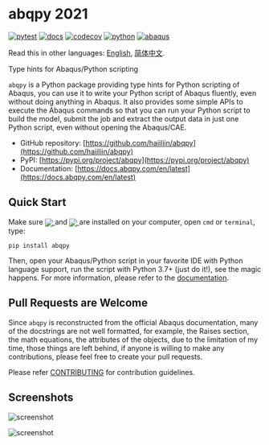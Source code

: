 # abqpy 2021

[![pytest](https://github.com/haiiliin/abqpy/actions/workflows/package.yml/badge.svg)](https://github.com/haiiliin/abqpy/actions/workflows/package.yml)
[![docs](https://github.com/haiiliin/abqpy/actions/workflows/docs.yml/badge.svg)](https://github.com/haiiliin/abqpy/actions/workflows/docs.yml)
[![codecov](https://codecov.io/gh/haiiliin/abqpy/branch/2021/graph/badge.svg)](https://app.codecov.io/gh/haiiliin/abqpy/tree/2021)
[![python](https://img.shields.io/badge/Python-3.7%2B-brightgreen)](https://www.python.org/downloads/)
[![abaqus](https://img.shields.io/badge/Abaqus-2016%2B-brightgreen)](https://www.3ds.com/products-services/simulia/products/abaqus/)

Read this in other languages: [English](README.md), [简体中文](README-zh-cn.md).

Type hints for Abaqus/Python scripting

`abqpy` is a Python package providing type hints for Python scripting of Abaqus, you can 
use it to write your Python script of Abaqus fluently, even without doing anything in Abaqus. 
It also provides some simple APIs to execute the Abaqus commands so that you can run your 
Python script to build the model, submit the job and extract the output data in just one 
Python script, even without opening the Abaqus/CAE. 


- GitHub repository: [https://github.com/haiiliin/abqpy](https://github.com/haiiliin/abqpy)
- PyPI: [https://pypi.org/project/abqpy](https://pypi.org/project/abqpy)
- Documentation: [https://docs.abqpy.com/en/latest](https://docs.abqpy.com/en/latest)

## Quick Start

Make sure <a href="https://www.python.org/downloads/"> <img src="https://img.shields.io/badge/Python-3.7%2B-brightgreen" align=center /> </a> and 
<a href="https://www.3ds.com/products-services/simulia/products/abaqus/"> <img src="https://img.shields.io/badge/Abaqus-2016%2B-brightgreen" align=center /> </a>
are installed on your computer,
open `cmd` or `terminal`, type:
```
pip install abqpy
```
Then, open your Abaqus/Python script in your favorite IDE with Python language support, 
run the script with Python 3.7+ (just do it!), see the magic happens.
For more information, please refer to the [documentation](https://docs.abqpy.com/en/latest).

## Pull Requests are Welcome

Since `abqpy` is reconstructed from the official Abaqus documentation,
many of the docstrings are not well formatted, for example, the Raises section, 
the math equations, the attributes of the objects, due to the limitation of 
my time, those things are left behind, if anyone is willing to make any 
contributions, please feel free to create your pull requests.

Please refer [CONTRIBUTING](https://github.com/haiiliin/abqpy/blob/main/.github/CONTRIBUTING.md) for contribution guidelines.

## Screenshots

![screenshot](https://raw.githubusercontent.com/haiiliin/abqpy/main/docs/source/images/model-code.gif)

![screenshot](https://raw.githubusercontent.com/haiiliin/abqpy/main/docs/source/images/output-code.gif)

